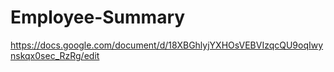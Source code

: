 # Employee-Summary

https://docs.google.com/document/d/18XBGhlyjYXHOsVEBVIzqcQU9oqIwynskqx0sec_RzRg/edit

